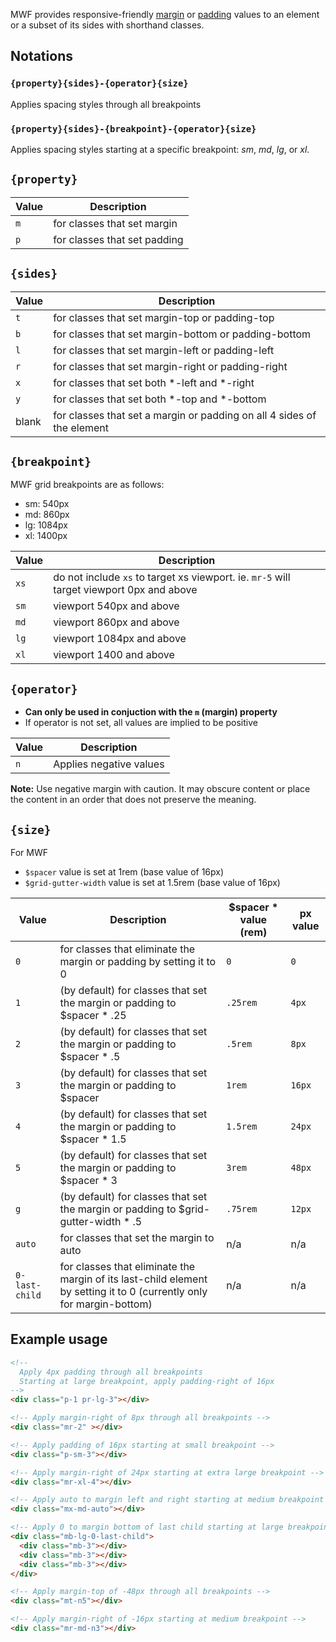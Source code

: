 MWF provides responsive-friendly [margin](https://developer.mozilla.org/en-US/docs/Web/CSS/margin) or [padding](https://developer.mozilla.org/en-US/docs/Web/CSS/padding) values to an element or a subset of its sides with shorthand classes.

## Notations

### `{property}{sides}-{operator}{size}` 
Applies spacing styles through all breakpoints

### `{property}{sides}-{breakpoint}-{operator}{size}` 
Applies spacing styles starting at a specific breakpoint: *sm*, *md*, *lg*, or *xl*.


## `{property}`

| Value | Description |
|-------|--------------------|
| `m` | for classes that set margin |
| `p` | for classes that set padding |

## `{sides}`

| Value | Description |
|-------|--------------------|
| `t` | for classes that set margin-top or padding-top |
| `b` | for classes that set margin-bottom or padding-bottom |
| `l` | for classes that set margin-left or padding-left |
| `r` | for classes that set margin-right or padding-right |
| `x` | for classes that set both *-left and *-right |
| `y` | for classes that set both *-top and *-bottom |
| blank | for classes that set a margin or padding on all 4 sides of the element |

## `{breakpoint}`
MWF grid breakpoints are as follows:
- sm: 540px
- md: 860px
- lg: 1084px
- xl: 1400px

| Value | Description |
|-------|--------------------|
| `xs` | do not include `xs` to target xs viewport. ie. `mr-5` will target viewport 0px and above |
| `sm` | viewport 540px and above |
| `md` | viewport 860px and above |
| `lg` | viewport 1084px and above |
| `xl` | viewport 1400 and above |

## `{operator}`
- **Can only be used in conjuction with the `m` (margin) property** 
- If operator is not set, all values are implied to be positive

| Value | Description |
|-------|--------------------|
| `n` | Applies negative values |

**Note:** Use negative margin with caution. It may obscure content or place the content in an order that does not preserve the meaning.

## `{size}`
For MWF
- `$spacer` value is set at 1rem (base value of 16px)
- `$grid-gutter-width` value is set at 1.5rem (base value of 16px)

| Value | Description | $spacer * value (rem) | px value |
|-------|-------|------|------|
| `0` | for classes that eliminate the margin or padding by setting it to 0 | `0` | `0` |
| `1` | (by default) for classes that set the margin or padding to $spacer * .25 | `.25rem` | `4px` |
| `2` | (by default) for classes that set the margin or padding to $spacer * .5 | `.5rem` | `8px` |
| `3` | (by default) for classes that set the margin or padding to $spacer | `1rem` | `16px` |
| `4` | (by default) for classes that set the margin or padding to $spacer * 1.5 | `1.5rem` | `24px` |
| `5` | (by default) for classes that set the margin or padding to $spacer * 3 | `3rem` | `48px` |
| `g` | (by default) for classes that set the margin or padding to $grid-gutter-width * .5 | `.75rem` | `12px` |
| `auto` | for classes that set the margin to auto | n/a | n/a |
| `0-last-child` | for classes that eliminate the margin of its last-child element by setting it to 0 (currently only for margin-bottom) | n/a | n/a |

## Example usage
```html
<!-- 
  Apply 4px padding through all breakpoints 
  Starting at large breakpoint, apply padding-right of 16px 
-->
<div class="p-1 pr-lg-3"></div>

<!-- Apply margin-right of 8px through all breakpoints -->
<div class="mr-2" ></div>

<!-- Apply padding of 16px starting at small breakpoint -->
<div class="p-sm-3"></div>

<!-- Apply margin-right of 24px starting at extra large breakpoint -->
<div class="mr-xl-4"></div>

<!-- Apply auto to margin left and right starting at medium breakpoint -->
<div class="mx-md-auto"></div>

<!-- Apply 0 to margin bottom of last child starting at large breakpoint (will override mb-3) -->
<div class="mb-lg-0-last-child">
  <div class="mb-3"></div>
  <div class="mb-3"></div>
  <div class="mb-3"></div>
</div>

<!-- Apply margin-top of -48px through all breakpoints -->
<div class="mt-n5"></div>

<!-- Apply margin-right of -16px starting at medium breakpoint -->
<div class="mr-md-n3"></div>
```
